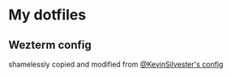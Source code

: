 # My dotfiles

## Wezterm config

shamelessly copied and modified from [@KevinSilvester's config](https://github.com/KevinSilvester/wezterm-config)
